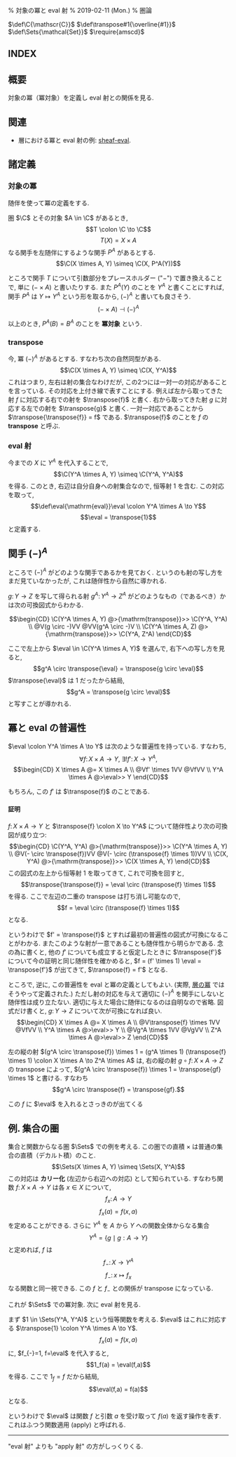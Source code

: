 % 対象の冪と eval 射
% 2019-02-11 (Mon.)
% 圏論

$\def\C{\mathscr{C}}$
$\def\transpose#1{\overline{#1}}$
$\def\Sets\{\mathcal{Set}}$
$\require{amscd}$

## INDEX
<div id=toc></div>

## 概要

対象の冪（冪対象）を定義し eval 射との関係を見る.

## 関連

- 層における冪と eval 射の例: [sheaf-eval](sheaf-eval).

## 諸定義

### 対象の冪

随伴を使って冪の定義をする.

圏 $\C$ とその対象 $A \in \C$ があるとき,
$$T \colon \C \to \C$$
$$T(X) = X \times A$$
なる関手を左随伴にするような関手 $P^A$ があるとする.
$$\C(X \times A, Y) \simeq \C(X, P^A(Y))$$

ところで関手 $T$ について引数部分をプレースホルダー ("$-$") で置き換えることで,
単に $(- \times A)$ と書いたりする.
また $P^A(Y)$ のことを $Y^A$ と書くことにすれば,
関手 $P^A$ は $Y \mapsto Y^A$ という形を取るから, $(-)^A$ と書いても良さそう.
$$(- \times A) \dashv (-)^A$$

以上のとき, $P^A(B) = B^A$ のことを
**冪対象**
という.

### transpose

今, 冪 $(-)^A$ があるとする. すなわち次の自然同型がある.
$$\C(X \times A, Y) \simeq \C(X, Y^A)$$
これはつまり,
左右は射の集合なわけだが, この2つには一対一の対応があることを言っている.
その対応を上付き線で表すことにする.
例えば左から取ってきた射 $f$ に対応する右での射を $\transpose{f}$ と書く.
右から取ってきた射 $g$ に対応する左での射を $\transpose{g}$ と書く.
一対一対応であることから $\transpose{\transpose{f}} = f$ である.
$\transpose{f}$ のことを $f$ の **transpose** と呼ぶ.

### eval 射

今までの $X$ に $Y^A$ を代入することで,
$$\C(Y^A \times A, Y) \simeq \C(Y^A, Y^A)$$
を得る.
このとき, 右辺は自分自身への射集合なので, 恒等射 $1$ を含む.
この対応を取って,
$$\def\eval{\mathrm{eval}}\eval \colon Y^A \times A \to Y$$
$$\eval = \transpose{1}$$
と定義する.

## 関手 $(-)^A$

ところで $(-)^A$ がどのような関手であるかを見ておく.
というのも射の写し方をまだ見ていなかったが,
これは随伴性から自然に導かれる.

$g \colon Y \to Z$ を写して得られる射
$g^A \colon Y^A \to Z^A$
がどのようなもの（であるべき）かは次の可換図式からわかる.

$$\begin{CD}
\C(Y^A \times A, Y) @>{\mathrm{transpose}}>> \C(Y^A, Y^A) \\
@V(g \circ -)VV @VV(g^A \circ -)V \\
\C(Y^A \times A, Z) @>{\mathrm{transpose}}>> \C(Y^A, Z^A)
\end{CD}$$

ここで左上から $\eval \in \C(Y^A \times A, Y)$ を選んで, 右下への写し方を見ると,
$$g^A \circ \transpose{\eval} = \transpose{g \circ \eval}$$
$\transpose{\eval}$ は $1$ だったから結局,
$$g^A = \transpose{g \circ \eval}$$
と写すことが導かれる.

## 冪と eval の普遍性

$\eval \colon Y^A \times A \to Y$ は次のような普遍性を持っている.
すなわち,
$$\forall f \colon X \times A \to Y ,~
\exists ! f' \colon X \to Y^A,$$
$$\begin{CD}
X \times A @= X \times A \\
@Vf' \times 1VV @VfVV \\
Y^A \times A @>\eval>> Y
\end{CD}$$

もちろん, この $f'$ は $\transpose{f}$ のことである.

#### 証明

$f \colon X \times A \to Y$
と
$\transpose{f} \colon X \to Y^A$
について随伴性より次の可換図が成り立つ:
$$\begin{CD}
\C(Y^A, Y^A) @>{\mathrm{transpose}}>> \C(Y^A \times A, Y) \\
@V(- \circ \transpose{f})VV @V(- \circ (\transpose{f} \times 1))VV \\
\C(X, Y^A) @>{\mathrm{transpose}}>> \C(X \times A, Y)
\end{CD}$$
この図式の左上から恒等射 $1$ を取ってきて, これで可換を回すと,
$$\transpose{\transpose{f}} = \eval \circ (\transpose{f} \times 1)$$
を得る. ここで左辺の二重の transpose は打ち消し可能なので,
$$f = \eval \circ (\transpose{f} \times 1)$$
となる.

というわけで $f' = \transpose{f}$ とすれば最初の普遍性の図式が可換になることがわかる.
またこのような射が一意であることも随伴性から明らかである.
念の為に書くと, 他の $f'$ についても成立すると仮定したときに $\transpose{f'}$ について今の証明と同じ随伴性を確かめると,
$f = (f' \times 1) \eval = \transpose{f'}$
が出てきて,
$\transpose{f} = f'$
となる.

ところで, 逆に, この普遍性を eval と冪の定義としてもよい.
(実際, [層の冪](sheaf-eval) ではそうやって定義された.)
ただし射の対応を与えて適切に $(-)^A$ を関手にしないと随伴性は成り立たない.
適切に与えた場合に随伴になるのは自明なので省略.
図式だけ書くと, $g \colon Y \to Z$ について次が可換になれば良い.
$$\begin{CD}
X \times A @= X \times A \\
@V\transpose{f} \times 1VV @VfVV \\
Y^A \times A @>\eval>> Y \\
@Vg^A \times 1VV @VgVV \\
Z^A \times A @>\eval>> Z
\end{CD}$$

左の縦の射 $(g^A \circ \transpose{f}) \times 1 = (g^A \times 1) (\transpose{f} \times 1) \colon X \times A \to Z^A \times A$ は,
右の縦の射 $g \circ f \colon X \times A \to Z$ の transpose によって,
$(g^A \circ \transpose{f}) \times 1 = \transpose{gf} \times 1$
と書ける.
すなわち
$$g^A \circ \transpose{f} = \transpose{gf}.$$

この $f$ に $\eval$ を入れるとさっきのが出てくる

## 例. 集合の圏

集合と関数からなる圏 $\Sets$ での例を考える.
この圏での直積 $\times$ は普通の集合の直積（デカルト積）のこと.
$$\Sets(X \times A, Y) \simeq \Sets(X, Y^A)$$
この対応は **カリー化** (左辺から右辺への対応) として知られている.
すなわち関数 $f \colon X \times A \to Y$ は各 $x \in X$ について,
$$f_x \colon A \to Y$$
$$f_x(a) = f(x,a)$$
を定めることができる.
さらに $Y^A$ を $A$ から $Y$ への関数全体からなる集合
$$Y^A = \{ g \mid g : A \to Y \}$$
と定めれば, $f$ は
$$f_{-} \colon X \to Y^A$$
$$f_{-} \colon x \mapsto f_x$$
なる関数と同一視できる.
この $f$ と $f_{-}$ との関係が transpose になっている.

これが $\Sets$ での冪対象.
次に eval 射を見る.

まず $1 \in \Sets(Y^A, Y^A)$ という恒等関数を考える.
$\eval$ はこれに対応する $\transpose{1} \colon Y^A \times A \to Y$.
$$f_x(a) = f(x,a)$$
に, $f_{-}=1, f=\eval$ を代入すると,
$$1_f(a) = \eval(f,a)$$
を得る.
ここで $1_f = f$ だから結局,
$$\eval(f,a) = f(a)$$
となる.

というわけで $\eval$ は関数 $f$ と引数 $a$ を受け取って $f(a)$ を返す操作を表す.
これはふつう関数適用 (apply) と呼ばれる.

---

"eval 射" よりも "apply 射" の方がしっくりくる.

